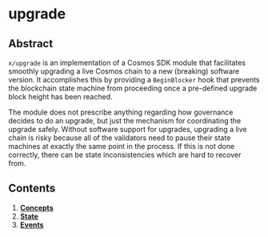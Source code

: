 # upgrade

## Abstract

`x/upgrade` is an implementation of a Cosmos SDK module that facilitates smoothly upgrading a live Cosmos chain to a new (breaking) software version. It accomplishes this by providing a `BeginBlocker` hook that prevents the blockchain state machine from proceeding once a pre-defined upgrade block height has been reached.

The module does not prescribe anything regarding how governance decides to do an upgrade, but just the mechanism for coordinating the upgrade safely. Without software support for upgrades, upgrading a live chain is risky because all of the validators need to pause their state machines at exactly the same point in the process. If this is not done correctly, there can be state inconsistencies which are hard to recover from.

## Contents

1. [**Concepts**](../../../docs/develop/modules/Core/upgrade/01\_concepts.md)
2. [**State**](../../../docs/develop/modules/Core/upgrade/02\_state.md)
3. [**Events**](../../../docs/develop/modules/Core/upgrade/03\_events.md)
